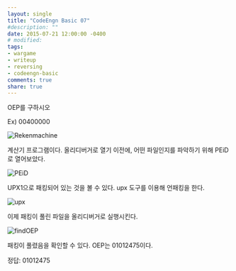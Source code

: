 ```yaml
---
layout: single
title: "CodeEngn Basic 07"
#description: ""
date: 2015-07-21 12:00:00 -0400
# modified: 
tags: 
- wargame
- writeup
- reversing
- codeengn-basic
comments: true
share: true
---
```


OEP를 구하시오

Ex) 00400000

![Rekenmachine]({{site.url}}{{site.baseurl}}/assets/images/2015-07-21-CodeEngn-Basic-08/0.png)

계산기 프로그램이다.
올리디버거로 열기 이전에, 어떤 파일인지를 파악하기 위해 PEiD로 열어보았다.

![PEiD]({{site.url}}{{site.baseurl}}/assets/images/2015-07-21-CodeEngn-Basic-08/1.png)

UPX1으로 패킹되어 있는 것을 볼 수 있다. upx 도구를 이용해 언패킹을 한다.

![upx]({{site.url}}{{site.baseurl}}/assets/images/2015-07-21-CodeEngn-Basic-08/2.png)

이제 패킹이 풀린 파일을 올리디버거로 실행시킨다.

![findOEP]({{site.url}}{{site.baseurl}}/assets/images/2015-07-21-CodeEngn-Basic-08/3.png)

패킹이 풀렸음을 확인할 수 있다. OEP는 01012475이다.

정답: 01012475
